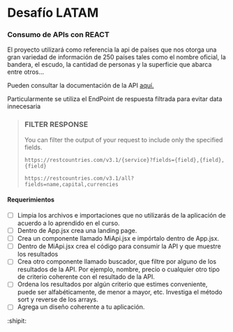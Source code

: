 # Desafío LATAM
### Consumo de APIs con REACT

El proyecto utilizará como referencia la api de países que nos otorga una gran variedad de información de 250 países tales como el nombre oficial, la bandera, el escudo, la cantidad de personas y la superficie que abarca entre otros...

Pueden consultar la documentación de la API [aquí.](https://restcountries.com/)

Particularmente se utiliza el EndPoint de respuesta filtrada para evitar data innecesaria

> ### FILTER RESPONSE
> You can filter the output of your request to include only the specified fields.
>
> `https://restcountries.com/v3.1/{service}?fields={field},{field},{field}`
>
> `https://restcountries.com/v3.1/all?fields=name,capital,currencies`

#### Requerimientos

- [ ] Limpia los archivos e importaciones que no utilizarás de la aplicación de acuerdo a lo aprendido en el curso.
- [ ] Dentro de App.jsx crea una landing page.
- [ ] Crea un componente llamado MiApi.jsx e impórtalo dentro de App.jsx.
- [ ] Dentro de MiApi.jsx crea el código para consumir la API y que muestre los resultados
- [ ] Crea otro componente llamado buscador, que filtre por alguno de los resultados de la API. Por ejemplo, nombre, precio o cualquier otro tipo de criterio coherente con el resultado de la API.
- [ ] Ordena los resultados por algún criterio que estimes conveniente, puede ser alfabéticamente, de menor a mayor, etc. Investiga el método sort y reverse de los arrays.
- [ ] Agrega un diseño coherente a tu aplicación.

:shipit:
